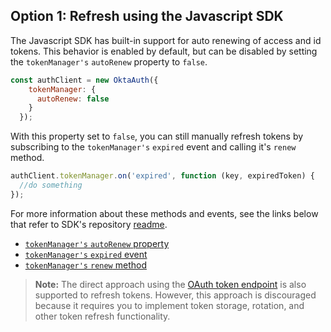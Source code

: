 ## Option 1: Refresh using the Javascript SDK

The Javascript SDK has built-in support for auto renewing of access and
id tokens. This behavior is enabled by default, but can be disabled by
setting the `tokenManager's` `autoRenew` property to `false`.

```javascript
const authClient = new OktaAuth({
    tokenManager: {
      autoRenew: false
    }
  });
```

With this property set to `false`, you can still manually refresh tokens by
subscribing to the `tokenManager's` `expired` event and calling it's
`renew` method.

```javascript
authClient.tokenManager.on('expired', function (key, expiredToken) {
  //do something
});
```

For more information about these methods and events, see the links below that
refer to SDK's repository [readme](https://github.com/okta/okta-auth-js#readme).

* [`tokenManager's` `autoRenew` property](https://github.com//okta/okta-auth-js#autorenew)
* [`tokenManager's` `expired` event](https://github.com/okta/okta-auth-js#tokenmanageronevent-callback-context)
* [`tokenManager's` `renew` method](https://github.com/okta/okta-auth-js#tokenmanagerrenewkey)

> **Note:** The direct approach using the
[OAuth token endpoint](#refresh-using-the-oauth-token-endpoint) is also supported to
refresh tokens. However, this approach is discouraged because it requires
you to implement token storage, rotation, and other token refresh functionality.
